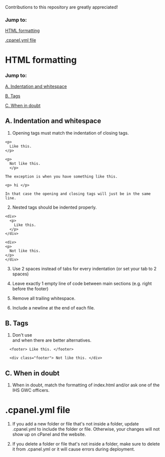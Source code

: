 Contributions to this repository are greatly appreciated!

### Jump to:

[HTML formatting](#html-formatting)

[.cpanel.yml file](#cpanelyml-file)

# HTML formatting
### Jump to:

[A. Indentation and whitespace](#a-indentation-and-whitespace)

[B. Tags](#b-tags)

[C. When in doubt](#c-when-in-doubt)

## A. Indentation and whitespace
  1. Opening tags must match the indentation of closing tags. 
  ```
  <p>
    Like this.
  </p>

  <p>
    Not like this.
    </p>
  ```
    
    The exception is when you have something like this.

  `<p> hi </p>`

    In that case the opening and closing tags will just be in the same line.

  2. Nested tags should be indented properly.
  
  ```
  <div>
    <p>
      Like this.
    </p>
  </div>

  <div>
  <p>
    Not like this.
  </p>
  </div>
  ```

  3. Use 2 spaces instead of tabs for every indentation (or set your tab to 2 spaces)

  4. Leave exactly 1 empty line of code between main sections (e.g. right before the footer)

  5. Remove all trailing whitespace.

  6. Include a newline at the end of each file.

## B. Tags
  1. Don't use <div> and <span> when there are better alternatives. 
```
  <footer> Like this. </footer>
  
  <div class="footer"> Not like this. </div>
```

## C. When in doubt
  1. When in doubt, match the formatting of index.html and/or ask one of the IHS GWC officers. 

# .cpanel.yml file
  1. If you add a new folder or file that's not inside a folder, update .cpanel.yml to include the folder or file. Otherwise, your changes will not show up on cPanel and the website. 

  2. If you delete a folder or file that's not inside a folder, make sure to delete it from .cpanel.yml or it will cause errors during deployment.
